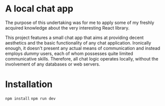 # A local chat app

The purpose of this undertaking was for me to apply some of my freshly acquired knowledge about the very interesting React library.

This project features a small chat app that aims at providing decent aesthetics and the basic functionality of any chat application. Ironically enough, it doesn't present any actual means of communication and instead employs *dummy* users, each of whom possesses quite limited communicative skills. Therefore, all chat logic operates locally, without the involvement of any databases or web servers.

# Installation

`npm install`
`npm run dev`